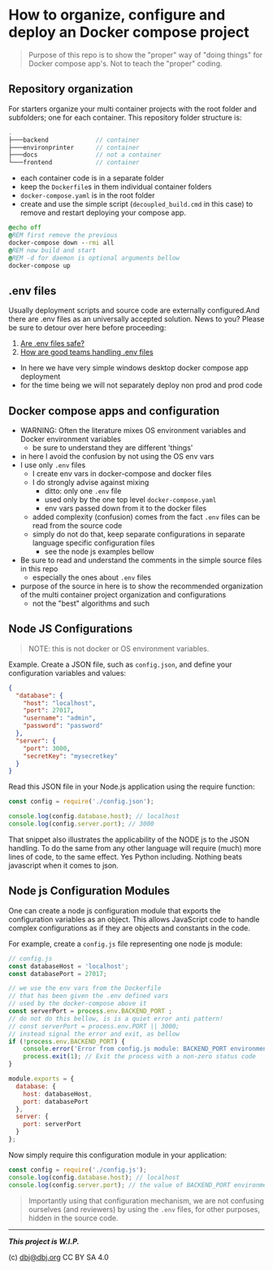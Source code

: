 # How to organize, configure and deploy an Docker compose project

> Purpose of this repo is to show the "proper" way of "doing things" for Docker compose app's. Not to teach the "proper" coding.

## Repository organization

For starters organize your multi container projects with the root folder and subfolders; one for each container. This repository  folder structure is:

```js
.
├───backend             // container
├───environprinter      // container
├───docs                // not a container
└───frontend            // container
```
- each container code is in a separate folder
- keep the `Dockerfile`s in them individual container folders
- `docker-compose.yaml` is in the root folder
- create and use the simple script (`decoupled_build.cmd` in this case) to remove and restart deploying your compose app.

```bat
@echo off
@REM first remove the previous 
docker-compose down --rmi all
@REM now build and start 
@REM -d for daemon is optional arguments bellow
docker-compose up
```

## .env files

Usually deployment scripts and source code are externally configured.And there are .env files as an universally accepted solution. News to you? Please be sure to detour over here before proceeding:

1. [Are .env files safe?](docs/env_files.md)
2. [How are good teams handling .env files](https://github.com/acaloiaro/env-sample-sync)

- In here we have very simple windows desktop docker compose app deployment
- for the time being we will not separately deploy non prod and prod code

## Docker compose apps and configuration

- WARNING: Often the literature mixes OS environment variables and Docker environment variables
  - be sure to understand they are different 'things'
- in here I avoid the confusion by not using the OS env vars
- I use only `.env` files
  - I create env vars in docker-compose and docker files
  - I do strongly advise against mixing 
    - ditto: only one `.env` file 
    - used only by the one top level `docker-compose.yaml`
    - env vars passed down from it to the docker files 
  - added complexity (confusion) comes from the fact `.env` files can be read from the source code
  - simply do not do that, keep separate configurations in separate language specific configuration files 
      - see the node js examples bellow
- Be sure to read and understand the comments in the simple source files in this repo
  - especially the ones about `.env` files
- purpose of the source in here is to show the recommended organization of the multi container project organization and configurations
  - not the "best" algorithms and such

## Node JS Configurations

> NOTE: this is not docker or OS environment variables.  

Example. Create a JSON file, such as `config.json`, and define your configuration variables and values:

```json
{
  "database": {
    "host": "localhost",
    "port": 27017,
    "username": "admin",
    "password": "password"
  },
  "server": {
    "port": 3000,
    "secretKey": "mysecretkey"
  }
}
```

Read this JSON file in your Node.js application using the require function:

```js
const config = require('./config.json');

console.log(config.database.host); // localhost
console.log(config.server.port); // 3000
```

That snippet also illustrates the applicability of the NODE js to the JSON handling.  To do the same from any other language will require (much) more lines of code, to the same effect. Yes Python including. Nothing beats javascript when it comes to json.

## Node js Configuration Modules

One can create a node js configuration module that exports the configuration variables as an object. This allows JavaScript code to handle complex configurations as if they are objects and constants in the code.

For example, create a `config.js` file representing one node js module:

```js
// config.js
const databaseHost = 'localhost';
const databasePort = 27017;

// we use the env vars from the Dockerfile 
// that has been given the .env defined vars
// used by the docker-compose above it
const serverPort = process.env.BACKEND_PORT ;
// do not do this bellow, is is a quiet error anti pattern!
// const serverPort = process.env.PORT || 3000;
// instead signal the error and exit, as bellow
if (!process.env.BACKEND_PORT) {
    console.error('Error from config.js module: BACKEND_PORT environment variable is not defined?');
    process.exit(1); // Exit the process with a non-zero status code
}

module.exports = {
  database: {
    host: databaseHost,
    port: databasePort
  },
  server: {
    port: serverPort
  }
};
```
Now simply require this configuration module in your application:
```js
const config = require('./config.js');
console.log(config.database.host); // localhost
console.log(config.server.port); // the value of BACKEND_PORT environment variable
```

> Importantly using that configuration mechanism, we are not confusing ourselves (and reviewers) by using the `.env` files, for other purposes, hidden in the source code.

---

***This project is W.I.P.***

(c) dbj@dbj.org CC BY SA 4.0
